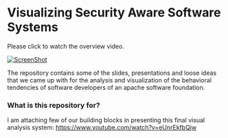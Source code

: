 # Visualizing Security Aware Software Systems

Please click to watch the overview video.

[![ScreenShot](https://s13.postimg.org/lrufty3x3/Screenshot_2017-06-04_17.36.12.jpg)](https://www.youtube.com/watch?v=eUnrEkfbQjw&t=25s)


The repository contains some of the slides, presentations and loose ideas that we came up with for the analysis and visualization of the behavioral tendencies of software developers of an apache software foundation.

### What is this repository for? ###

I am attaching few of our building blocks in presenting this final visual analysis system: 
https://www.youtube.com/watch?v=eUnrEkfbQjw
